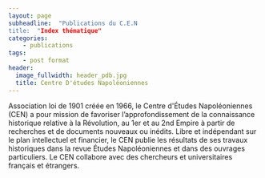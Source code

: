 ```yaml
---
layout: page
subheadline:  "Publications du C.E.N
title:  "Index thématique"
categories:
    - publications
tags:
    - post format
header:
  image_fullwidth: header_pdb.jpg
  title: Centre D'études Napoléoniennes
---
```


Association loi de 1901 créée en 1966, le Centre d'Études Napoléoniennes (CEN) a pour mission de favoriser l’approfondissement de la connaissance historique relative à la Révolution, au 1er et au 2nd Empire à partir de recherches et de documents nouveaux ou inédits. 
Libre et indépendant sur le plan intellectuel et financier, le CEN publie les résultats de ses travaux historiques dans la revue Études Napoléoniennes et dans des ouvrages particuliers. Le CEN collabore avec des chercheurs et universitaires français et étrangers.
